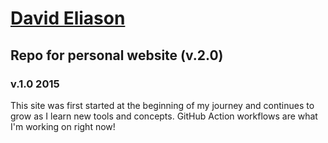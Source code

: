 # [David Eliason](http://www.deliason.com)
## Repo for personal website (v.2.0)
### v.1.0 2015

This site was first started at the beginning of my journey and continues to grow as I learn new tools and concepts.
GitHub Action workflows are what I'm working on right now!
